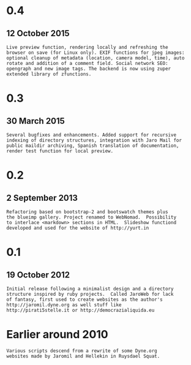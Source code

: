 # 0.4
## 12 October 2015

    Live preview function, rendering locally and refreshing the
    browser on save (for Linux only). EXIF functions for jpeg images:
    optional cleanup of metadata (location, camera model, time), auto
    rotate and addition of a comment field. Social network SEO:
    opengraph and new image tags. The backend is now using zuper
    extended library of zfunctions.

# 0.3
## 30 March 2015

    Several bugfixes and enhancements. Added support for recursive
    indexing of directory structures, integration with Jaro Mail for
    public maildir archiving, Spanish translation of documentation,
    render test function for local preview.

# 0.2
## 2 September 2013

	Refactoring based on bootstrap-2 and bootswatch themes plus
	the blueimp gallery. Project renamed to WebNomad.  Possibility
	to interlace <markdown> sections in HTML.  Slideshow functiond
	developed and used for the website of http://yurt.in

# 0.1
## 19 October 2012

	Initial release following a minimalist design and a directory
	structure inspired by ruby projects.  Called JaroWeb for lack
	of fantasy, first used to create websites as the author's
	http://jaromil.dyne.org as well stuff like
	http://pirati5stelle.it or http://democrazialiquida.eu

# Earlier around 2010

	Various scripts descend from a rewrite of some Dyne.org
	websites made by Jaromil and Hellekin in Ruysdael Squat.
	
